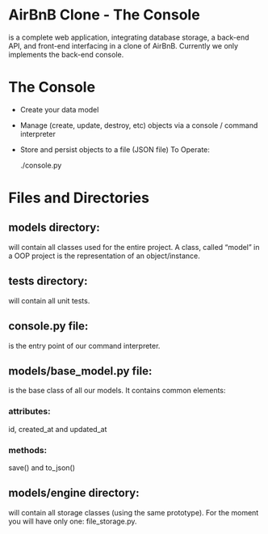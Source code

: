 # AirBnB Clone - The Console
is a complete web application, integrating database storage, a back-end API, and front-end interfacing in a clone of AirBnB. Currently we only implements the back-end console.

# The Console
* Create your data model
* Manage (create, update, destroy, etc) objects via a console / command interpreter
* Store and persist objects to a file (JSON file)
   To Operate:
   
    ./console.py

# Files and Directories
## models directory:
will contain all classes used for the entire project. A class, called “model” in a OOP project is the representation of an object/instance.
## tests directory:
will contain all unit tests.
## console.py file:
is the entry point of our command interpreter.
## models/base_model.py file:
is the base class of all our models. It contains common elements:
### attributes: 
id, created_at and updated_at
### methods: 
save() and to_json()
## models/engine directory:
will contain all storage classes (using the same prototype). For the moment you will have only one: file_storage.py.